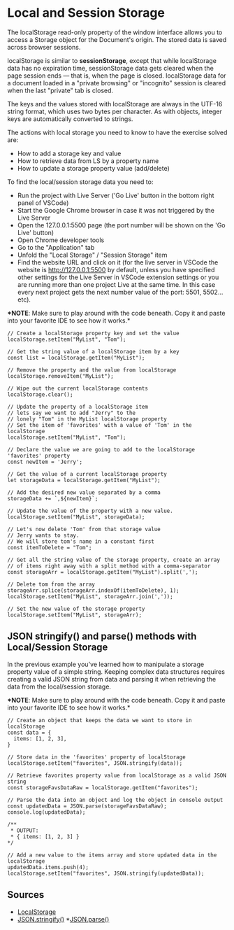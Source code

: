 # Local and Session Storage

The localStorage read-only property of the window interface allows you to access a Storage object for the Document's origin. The stored data is saved across browser sessions.

localStorage is similar to **sessionStorage**, except that while localStorage data has no expiration time, sessionStorage data gets cleared when the page session ends — that is, when the page is closed. localStorage data for a document loaded in a "private browsing" or "incognito" session is cleared when the last "private" tab is closed.

The keys and the values stored with localStorage are always in the UTF-16 string format, which uses two bytes per character. As with objects, integer keys are automatically converted to strings.

The actions with local storage you need to know to have the exercise solved are:

- How to add a storage key and value
- How to retrieve data from LS by a property name
- How to update a storage property value (add/delete)

To find the local/session storage data you need to:

- Run the project with Live Server ('Go Live' button in the bottom right panel of VSCode)
- Start the Google Chrome browser in case it was not triggered by the Live Server
- Open the 127.0.0.1:5500 page (the port number will be shown on the 'Go Live' button)
- Open Chrome developer tools
- Go to the "Application" tab
- Unfold the "Local Storage" / "Session Storage" item
- Find the website URL and click on it (for the live server in VSCode the website is http://127.0.0.1:5500 by default, unless you have specified other settings for the Live Server in VSCode extension settings or you are running more than one project Live at the same time. In this case every next project gets the next number value of the port: 5501, 5502... etc).

**\*NOTE**: Make sure to play around with the code beneath. Copy it and paste into your favorite IDE to see how it works.\*

```JS
// Create a localStorage property key and set the value
localStorage.setItem("MyList", "Tom");

// Get the string value of a localStorage item by a key
const list = localStorage.getItem("MyList");

// Remove the property and the value from localStorage
localStorage.removeItem("MyList");

// Wipe out the current localStorage contents
localStorage.clear();

// Update the property of a localStorage item
// lets say we want to add "Jerry" to the
// lonely "Tom" in the MyList localStorage property
// Set the item of 'favorites' with a value of 'Tom' in the localStorage
localStorage.setItem("MyList", "Tom");

// Declare the value we are going to add to the localStorage 'favorites' property
const newItem = 'Jerry';

// Get the value of a current localStorage property
let storageData = localStorage.getItem("MyList");

// Add the desired new value separated by a comma
storageData += `,${newItem}`;

// Update the value of the property with a new value.
localStorage.setItem("MyList", storageData);

// Let's now delete 'Tom' from that storage value
// Jerry wants to stay.
// We will store tom's name in a constant first
const itemToDelete = "Tom";

// Get all the string value of the storage property, create an array
// of items right away with a split method with a comma-separator
const storageArr = localStorage.getItem("MyList").split(',');

// Delete tom from the array
storageArr.splice(storageArr.indexOf(itemToDelete), 1);
localStorage.setItem("MyList", storageArr.join(','));

// Set the new value of the storage property
localStorage.setItem("MyList", storageArr);
```

## JSON stringify() and parse() methods with Local/Session Storage

In the previous example you've learned how to manipulate a storage property value of a simple string. Keeping complex data structures requires creating a valid JSON string from data and parsing it when retrieving the data from the local/session storage.

**\*NOTE**: Make sure to play around with the code beneath. Copy it and paste into your favorite IDE to see how it works.\*

```JS
// Create an object that keeps the data we want to store in localStorage
const data = {
  items: [1, 2, 3],
}

// Store data in the 'favorites' property of localStorage
localStorage.setItem("favorites", JSON.stringify(data));

// Retrieve favorites property value from localStorage as a valid JSON string
const storageFavsDataRaw = localStorage.getItem("favorites");

// Parse the data into an object and log the object in console output
const updatedData = JSON.parse(storageFavsDataRaw);
console.log(updatedData);

/**
 * OUTPUT:
 * { items: [1, 2, 3] }
*/

// Add a new value to the items array and store updated data in the localStorage
updatedData.items.push(4);
localStorage.setItem("favorites", JSON.stringify(updatedData));
```

## Sources

- [LocalStorage](https://developer.mozilla.org/en-US/docs/Web/API/Window/localStorage)
- [JSON.stringify()](https://developer.mozilla.org/en-US/docs/Web/JavaScript/Reference/Global_Objects/JSON/stringify) \*[JSON.parse()](https://developer.mozilla.org/en-US/docs/Web/JavaScript/Reference/Global_Objects/JSON/parse)
